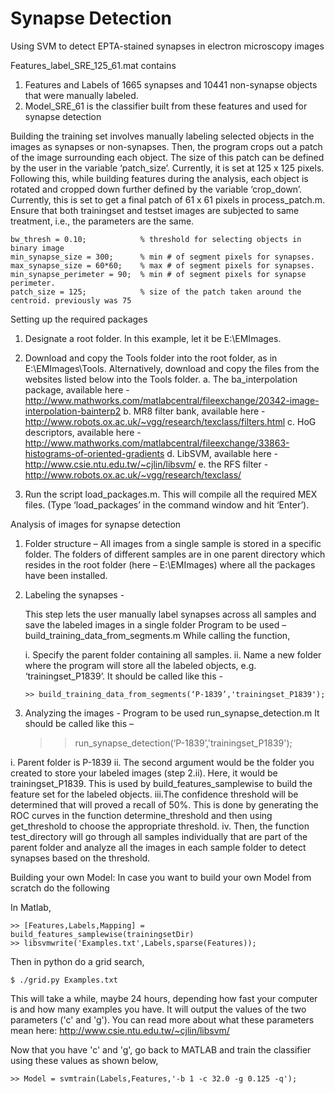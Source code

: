 # Synapse Detection
Using SVM to detect EPTA-stained synapses in electron microscopy images

Features_label_SRE_125_61.mat contains
  
  1. Features and Labels of 1665 synapses and 10441 non-synapse objects that were manually labeled.
  2. Model_SRE_61 is the classifier built from these features and used for synapse detection

Building the training set involves manually labeling selected objects in the images as synapses or non-synapses. Then, the program crops out a patch of the image surrounding each object. The size of this patch can be defined by the user in the variable ‘patch_size’. Currently, it is set at 125 x 125 pixels. Following this, while building features during the analysis, each object is rotated and cropped down further defined by the variable ‘crop_down’. Currently, this is set to get a final patch of 61 x 61 pixels in process_patch.m. Ensure that both trainingset and testset images are subjected to same treatment, i.e., the parameters are the same.

    bw_thresh = 0.10;            % threshold for selecting objects in binary image
    min_synapse_size = 300;      % min # of segment pixels for synapses.
    max_synapse_size = 60*60;    % max # of segment pixels for synapses.
    min_synapse_perimeter = 90;  % min # of segment pixels for synapse perimeter.
    patch_size = 125;            % size of the patch taken around the centroid. previously was 75

Setting up the required packages

1.  Designate a root folder. In this example, let it be E:\EMImages.
2.  Download and copy the Tools folder into the root folder, as in E:\EMImages\Tools.
    Alternatively, download and copy the files from the websites listed below into the Tools folder.
    a. The ba_interpolation package, available here -       
        http://www.mathworks.com/matlabcentral/fileexchange/20342-image-interpolation-bainterp2
    b. MR8 filter bank, available here - http://www.robots.ox.ac.uk/~vgg/research/texclass/filters.html
    c. HoG descriptors, available here - http://www.mathworks.com/matlabcentral/fileexchange/33863-histograms-of-oriented-gradients
    d. LibSVM, available here - http://www.csie.ntu.edu.tw/~cjlin/libsvm/
    e. the RFS filter - http://www.robots.ox.ac.uk/~vgg/research/texclass/

3.  Run the script load_packages.m. This will compile all the required MEX files. (Type ‘load_packages’ in the command window and hit     ‘Enter’).

Analysis of images for synapse detection

1.  Folder structure – All images from a single sample is stored in a specific folder. The folders of different samples are in one parent directory which resides in the root folder (here – E:\EMImages) where all the packages have been installed.

2.  Labeling the synapses -

    This step lets the user manually label synapses across all samples and save the labeled images in a single folder Program to be       used – build_training_data_from_segments.m While calling the function,
    
    i. Specify the parent folder containing all samples.
    ii. Name a new folder where the program will store all the labeled objects, e.g. ‘trainingset_P1839’. It should be called like            this -

        >> build_training_data_from_segments(‘P-1839’,'trainingset_P1839');

3.  Analyzing the images -
    Program to be used run_synapse_detection.m It should be called like this –

    >> run_synapse_detection(‘P-1839’,'trainingset_P1839');
    
  i.  Parent folder is P-1839
  ii. The second argument would be the folder you created to store your labeled images (step 2.ii). Here, it would be   trainingset_P1839. This is used by build_features_samplewise to build the feature set for the labeled objects.
  iii.The confidence threshold will be determined that will proved a recall of 50%. This is done by generating the ROC curves in the         function determine_threshold and then using get_threshold to choose the appropriate threshold.
iv. Then, the function test_directory will go through all samples individually that are part of the parent folder and analyze all the     images in each sample folder to detect synapses based on the threshold.

Building your own Model: In case you want to build your own Model from scratch do the following

In Matlab,

    >> [Features,Labels,Mapping] = build_features_samplewise(trainingsetDir)
    >> libsvmwrite('Examples.txt',Labels,sparse(Features));

Then in python do a grid search,

    $ ./grid.py Examples.txt
    
This will take a while, maybe 24 hours, depending how fast your computer is and how many examples you have. It will output the values of the two parameters ('c' and 'g'). You can read more about what these parameters mean here: http://www.csie.ntu.edu.tw/~cjlin/libsvm/

Now that you have 'c' and 'g', go back to MATLAB and train the classifier using these values as shown below,

    >> Model = svmtrain(Labels,Features,'-b 1 -c 32.0 -g 0.125 -q');
